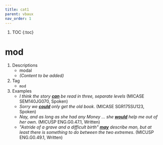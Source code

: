 ```yaml
---
title: cat1
parent: vbaux
nav_order: 1
---
```

1. TOC
{:toc}

# mod

1. Descriptions
    - modal
    - *(Content to be added)*
2. Tag
    - `mod`
3. Examples
    - *I think the story <ins>**can**</ins> be read in three, separate levels* (MICASE SEM140JG070, Spoken)
    - *Sorry we <ins>**could**</ins> only get the old book*. (MICASE SGR175SU123, Spoken)
    - *Nay, and as long as she had any Money ... she <ins>**would**</ins> help me out of her own*. (MICUSP ENG.G0.47.1, Written)
    - *"Astride of a grave and a difficult birth" <ins>**may**</ins> describe man, but at least there is something to do between the two extremes*. (MICUSP ENG.G0.49.1, Written)
